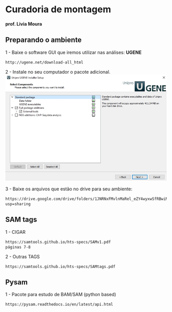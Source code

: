 # Curadoria de montagem
#### prof. Livia Moura

## Preparando o ambiente

1 - Baixe o software GUI que iremos utilizar nas análises: **UGENE**
```
http://ugene.net/download-all_html
```

2 - Instale no seu computador o pacote adicional.
![Ugene](./figures/Ugene_installation.jpg)

3 - Baixe os arquivos que estão no drive para seu ambiente:
```
https://drive.google.com/drive/folders/1JNRNxFMvlnMaRel_eZY4wyxwSfRBwiM4?usp=sharing
```

## SAM tags

1 - CIGAR  
```
https://samtools.github.io/hts-specs/SAMv1.pdf
páginas 7-8
```

2 - Outras TAGS
```
https://samtools.github.io/hts-specs/SAMtags.pdf
```

## Pysam 

1 - Pacote para estudo de BAM/SAM (python based)
```
https://pysam.readthedocs.io/en/latest/api.html
```